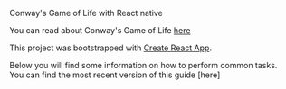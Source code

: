 Conway's Game of Life with React native

You can read about Conway's Game of Life [here](https://wikipedia.org/wiki/Conway%27s_Game_of_Life)

This project was bootstrapped with [Create React App](https://github.com/facebookincubator/create-react-app).

Below you will find some information on how to perform common tasks.<br>
You can find the most recent version of this guide [here]
